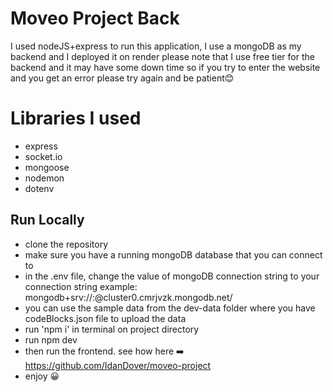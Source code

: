 # Moveo Project Back

I used nodeJS+express to run this application, I use a mongoDB as my backend and I deployed it on render
please note that I use free tier for the backend and it may have some down time so if you try to enter the website and you get an error please try again and be patient😊

# Libraries I used
- express
- socket.io
- mongoose
- nodemon
- dotenv

## Run Locally
- clone the repository
- make sure you have a running mongoDB database that you can connect to
- in the .env file, change the value of mongoDB connection string to your connection string example: mongodb+srv://<USERNAME>:<PASSWORD>@cluster0.cmrjvzk.mongodb.net/
- you can use the sample data from the dev-data folder where you have codeBlocks.json file to upload the data
- run 'npm i' in terminal on project directory
- run npm dev
- then run the frontend. see how here ➡️ https://github.com/IdanDover/moveo-project
- enjoy 😀
